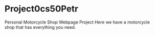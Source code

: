 # Project0cs50Petr
Personal Motorcycle Shop Webpage Project
Here we have a motorcycle shop that has everything you need.

